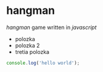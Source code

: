 # hangman
*hangman* game written in _javascript_

* polozka
* polozka 2
* tretia polozka

```javascript
console.log('hello world');
```
